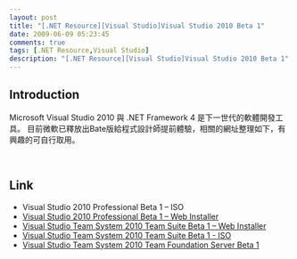 ```yaml
---
layout: post
title: "[.NET Resource][Visual Studio]Visual Studio 2010 Beta 1"
date: 2009-06-09 05:23:45
comments: true
tags: [.NET Resource,Visual Studio]
description: "[.NET Resource][Visual Studio]Visual Studio 2010 Beta 1"
---
```

<h2>Introduction</h2><p>Microsoft Visual Studio 2010 與 .NET Framework 4 是下一世代的軟體開發工具。 目前微軟已釋放出Bate版給程式設計師提前體驗，相關的網址整理如下，有興趣的可自行取用。</p><p> </p><h2>Link</h2><ul><li>Visual Studio 2010 Professional Beta 1 – ISO</a></li><li><a target="_blank" href="http://www.microsoft.com/downloads/details.aspx?familyid=75CBCBCD-B0E8-40EA-ADAE-85714E8984E3&amp;displaylang=en">Visual Studio 2010 Professional Beta 1 – Web Installer</a></li><li><a target="_blank" href="http://www.microsoft.com/downloads/details.aspx?familyid=85520793-68FC-4361-A8B6-DC2CFF49C8D2&amp;displaylang=en">Visual Studio Team System 2010 Team Suite Beta 1 – Web Installer</a></li><li><a target="_blank" href="http://www.microsoft.com/downloads/details.aspx?familyid=255FC5F1-15AF-4FE7-BE4D-263A2621144B&amp;displaylang=en">Visual Studio Team System 2010 Team Suite Beta 1 - ISO</a></li><li><a target="_blank" href="http://www.microsoft.com/downloads/details.aspx?familyid=58665C27-7023-4A50-B31D-C39CD86A415F&amp;displaylang=en">Visual Studio Team System 2010 Team Foundation Server Beta 1</li></ul>